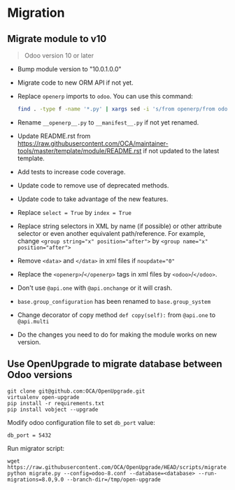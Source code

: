 # Migration

## Migrate module to v10

> Odoo version 10 or later

- Bump module version to "10.0.1.0.0"
- Migrate code to new ORM API if not yet.
- Replace `openerp` imports to `odoo`. You can use this command:

  ```bash
  find . -type f -name '*.py' | xargs sed -i 's/from openerp/from odoo/g'
  ```

- Rename `__openerp__.py` to `__manifest__.py` if not yet renamed.

- Update README.rst from <https://raw.githubusercontent.com/OCA/maintainer-tools/master/template/module/README.rst> if not updated to the latest template.

- Add tests to increase code coverage.

- Update code to remove use of deprecated methods.

- Update code to take advantage of the new features.

- Replace `select = True` by `index = True`

- Replace string selectors in XML by name (if possible) or other attribute selector or even another equivalent path/reference. For example, change `<group string="x" position="after">` by `<group name="x" position="after">`

- Remove `<data>` and `</data>` in xml files if `noupdate="0"`

- Replace the `<openerp>`/`</openerp>` tags in xml files by `<odoo>`/`</odoo>`.

- Don't use `@api.one` with `@api.onchange` or it will crash.

- `base.group_configuration` has been renamed to `base.group_system`

- Change decorator of copy method `def copy(self):` from `@api.one` to `@api.multi`

- Do the changes you need to do for making the module works on new version.

## Use OpenUpgrade to migrate database between Odoo versions

```
git clone git@github.com:OCA/OpenUpgrade.git
virtualenv open-upgrade
pip install -r requirements.txt
pip install vobject --upgrade
```

Modify odoo configuration file to set `db_port` value:

```
db_port = 5432
```

Run migrator script:

```
wget https://raw.githubusercontent.com/OCA/OpenUpgrade/HEAD/scripts/migrate.py
python migrate.py --config=odoo-8.conf --database=<database> --run-migrations=8.0,9.0 --branch-dir=/tmp/open-upgrade
```
